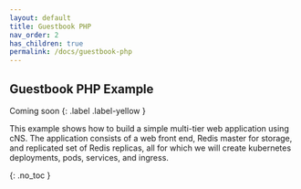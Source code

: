 ```yaml
---
layout: default
title: Guestbook PHP
nav_order: 2
has_children: true
permalink: /docs/guestbook-php
---
```



## Guestbook PHP Example
Coming soon
{: .label .label-yellow }

This example shows how to build a simple multi-tier web application using cNS. The application consists of a web front end, Redis master for storage, and replicated set of Redis replicas, all for which we will create kubernetes deployments, pods, services, and ingress.

{: .no_toc }
